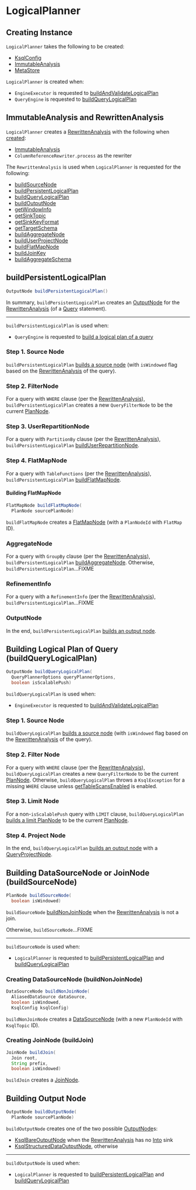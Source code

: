 # LogicalPlanner

## Creating Instance

`LogicalPlanner` takes the following to be created:

* <span id="ksqlConfig"> [KsqlConfig](../KsqlConfig.md)
* [ImmutableAnalysis](#analysis)
* <span id="metaStore"> [MetaStore](../MetaStore.md)

`LogicalPlanner` is created when:

* `EngineExecutor` is requested to [buildAndValidateLogicalPlan](../EngineExecutor.md#buildAndValidateLogicalPlan)
* `QueryEngine` is requested to [buildQueryLogicalPlan](../QueryEngine.md#buildQueryLogicalPlan)

## <span id="analysis"> ImmutableAnalysis and RewrittenAnalysis

`LogicalPlanner` creates a [RewrittenAnalysis](../analyzer/RewrittenAnalysis.md) with the following when [created](#creating-instance):

* [ImmutableAnalysis](../analyzer/ImmutableAnalysis.md)
* `ColumnReferenceRewriter.process` as the rewriter

The `RewrittenAnalysis` is used when `LogicalPlanner` is requested for the following:

* [buildSourceNode](#buildSourceNode)
* [buildPersistentLogicalPlan](#buildPersistentLogicalPlan)
* [buildQueryLogicalPlan](#buildQueryLogicalPlan)
* [buildOutputNode](#buildOutputNode)
* [getWindowInfo](#getWindowInfo)
* [getSinkTopic](#getSinkTopic)
* [getSinkKeyFormat](#getSinkKeyFormat)
* [getTargetSchema](#getTargetSchema)
* [buildAggregateNode](#buildAggregateNode)
* [buildUserProjectNode](#buildUserProjectNode)
* [buildFlatMapNode](#buildFlatMapNode)
* [buildJoinKey](#buildJoinKey)
* [buildAggregateSchema](#buildAggregateSchema)

## <span id="buildPersistentLogicalPlan"> buildPersistentLogicalPlan

```java
OutputNode buildPersistentLogicalPlan()
```

In summary, `buildPersistentLogicalPlan` creates an [OutputNode](OutputNode.md) for the [RewrittenAnalysis](#analysis) (of a [Query](../parser/Query.md) statement).

---

`buildPersistentLogicalPlan` is used when:

* `QueryEngine` is requested to [build a logical plan of a query](../QueryEngine.md#buildQueryLogicalPlan)

### <span id="buildPersistentLogicalPlan-source"> Step 1. Source Node

`buildPersistentLogicalPlan` [builds a source node](#buildSourceNode) (with `isWindowed` flag based on the [RewrittenAnalysis](#analysis) of the query).

### <span id="buildPersistentLogicalPlan-where"> Step 2. FilterNode

For a query with `WHERE` clause (per the [RewrittenAnalysis](#analysis)), `buildPersistentLogicalPlan` creates a new `QueryFilterNode` to be the current [PlanNode](PlanNode.md).

### <span id="buildPersistentLogicalPlan-partitionBy"> Step 3. UserRepartitionNode

For a query with `PartitionBy` clause (per the [RewrittenAnalysis](#analysis)), `buildPersistentLogicalPlan` [buildUserRepartitionNode](#buildUserRepartitionNode).

### <span id="buildPersistentLogicalPlan-tableFunctions"> Step 4. FlatMapNode

For a query with `TableFunctions` (per the [RewrittenAnalysis](#analysis)), `buildPersistentLogicalPlan` [buildFlatMapNode](#buildFlatMapNode).

#### <span id="buildFlatMapNode"> Building FlatMapNode

```java
FlatMapNode buildFlatMapNode(
  PlanNode sourcePlanNode)
```

`buildFlatMapNode` creates a [FlatMapNode](FlatMapNode.md) (with a `PlanNodeId` with `FlatMap` ID).

### <span id="buildPersistentLogicalPlan-groupBy"> AggregateNode

For a query with `GroupBy` clause (per the [RewrittenAnalysis](#analysis)), `buildPersistentLogicalPlan` [buildAggregateNode](#buildAggregateNode). Otherwise, `buildPersistentLogicalPlan`...FIXME

### <span id="buildPersistentLogicalPlan-RefinementInfo"> RefinementInfo

For a query with a `RefinementInfo` (per the [RewrittenAnalysis](#analysis)), `buildPersistentLogicalPlan`...FIXME

### <span id="buildPersistentLogicalPlan-OutputNode"> OutputNode

In the end, `buildPersistentLogicalPlan` [builds an output node](#buildOutputNode).

## <span id="buildQueryLogicalPlan"> Building Logical Plan of Query (buildQueryLogicalPlan)

```java
OutputNode buildQueryLogicalPlan(
  QueryPlannerOptions queryPlannerOptions,
  boolean isScalablePush)
```

`buildQueryLogicalPlan` is used when:

* `EngineExecutor` is requested to [buildAndValidateLogicalPlan](../EngineExecutor.md#buildAndValidateLogicalPlan)

### <span id="buildQueryLogicalPlan-source"> Step 1. Source Node

`buildQueryLogicalPlan` [builds a source node](#buildSourceNode) (with `isWindowed` flag based on the [RewrittenAnalysis](#analysis) of the query).

### <span id="buildQueryLogicalPlan-where"> Step 2. Filter Node

For a query with `WHERE` clause (per the [RewrittenAnalysis](#analysis)), `buildQueryLogicalPlan` creates a new `QueryFilterNode` to be the current [PlanNode](PlanNode.md). Otherwise, `buildQueryLogicalPlan` throws a `KsqlException` for a missing `WHERE` clause unless [getTableScansEnabled](QueryPlannerOptions.md#getTableScansEnabled) is enabled.

### <span id="buildQueryLogicalPlan-limit"> Step 3. Limit Node

For a non-`isScalablePush` query with `LIMIT` clause, `buildQueryLogicalPlan` [builds a limit PlanNode](#buildLimitNode) to be the current [PlanNode](PlanNode.md).

### <span id="buildQueryLogicalPlan-project"> Step 4. Project Node

In the end, `buildQueryLogicalPlan` [builds an output node](#buildOutputNode) with a [QueryProjectNode](QueryProjectNode.md).

## <span id="buildSourceNode"> Building DataSourceNode or JoinNode (buildSourceNode)

```java
PlanNode buildSourceNode(
  boolean isWindowed)
```

`buildSourceNode` [buildNonJoinNode](#buildNonJoinNode) when the [RewrittenAnalysis](#analysis) is not a join.

Otherwise, `buildSourceNode`...FIXME

---

`buildSourceNode` is used when:

* `LogicalPlanner` is requested to [buildPersistentLogicalPlan](#buildPersistentLogicalPlan) and [buildQueryLogicalPlan](#buildQueryLogicalPlan)

### <span id="buildNonJoinNode"> Creating DataSourceNode (buildNonJoinNode)

```java
DataSourceNode buildNonJoinNode(
  AliasedDataSource dataSource,
  boolean isWindowed,
  KsqlConfig ksqlConfig)
```

`buildNonJoinNode` creates a [DataSourceNode](DataSourceNode.md) (with a new `PlanNodeId` with `KsqlTopic` ID).

### <span id="buildJoin"> Creating JoinNode (buildJoin)

```java
JoinNode buildJoin(
  Join root,
  String prefix,
  boolean isWindowed)
```

`buildJoin` creates a [JoinNode](JoinNode.md).

## <span id="buildOutputNode"> Building Output Node

```java
OutputNode buildOutputNode(
  PlanNode sourcePlanNode)
```

`buildOutputNode` creates one of the two possible [OutputNode](OutputNode.md)s:

* [KsqlBareOutputNode](KsqlBareOutputNode.md) when the [RewrittenAnalysis](#analysis) has no [Into](../analyzer/RewrittenAnalysis.md#getInto) sink
* [KsqlStructuredDataOutputNode](KsqlStructuredDataOutputNode.md), otherwise

---

`buildOutputNode` is used when:

* `LogicalPlanner` is requested to [buildPersistentLogicalPlan](#buildPersistentLogicalPlan) and [buildQueryLogicalPlan](#buildQueryLogicalPlan)
